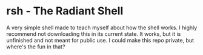 # rsh - The Radiant Shell
A very simple shell made to teach myself about how the shell works.
I highly recommend not downloading this in its current state. It works, but it is unfinished and not meant for public use. I could make this repo private, but where's the fun in that?
